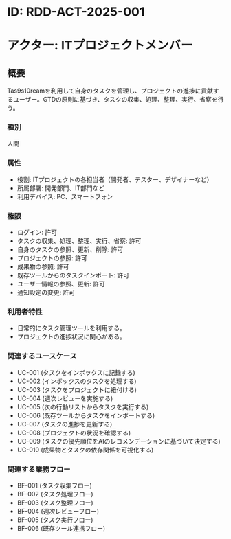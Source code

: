 # ID: RDD-ACT-2025-001

# アクター: ITプロジェクトメンバー

## 概要

Tas9s10reamを利用して自身のタスクを管理し、プロジェクトの進捗に貢献するユーザー。GTDの原則に基づき、タスクの収集、処理、整理、実行、省察を行う。

### 種別

人間

### 属性

- 役割: ITプロジェクトの各担当者（開発者、テスター、デザイナーなど）
- 所属部署: 開発部門、IT部門など
- 利用デバイス: PC、スマートフォン

### 権限

- ログイン: 許可
- タスクの収集、処理、整理、実行、省察: 許可
- 自身のタスクの参照、更新、削除: 許可
- プロジェクトの参照: 許可
- 成果物の参照: 許可
- 既存ツールからのタスクインポート: 許可
- ユーザー情報の参照、更新: 許可
- 通知設定の変更: 許可

### 利用者特性

- 日常的にタスク管理ツールを利用する。
- プロジェクトの進捗状況に関心がある。

### 関連するユースケース

- UC-001 (タスクをインボックスに記録する)
- UC-002 (インボックスのタスクを処理する)
- UC-003 (タスクをプロジェクトに紐付ける)
- UC-004 (週次レビューを実施する)
- UC-005 (次の行動リストからタスクを実行する)
- UC-006 (既存ツールからタスクをインポートする)
- UC-007 (タスクの進捗を更新する)
- UC-008 (プロジェクトの状況を確認する)
- UC-009 (タスクの優先順位をAIのレコメンデーションに基づいて決定する)
- UC-010 (成果物とタスクの依存関係を可視化する)

### 関連する業務フロー

- BF-001 (タスク収集フロー)
- BF-002 (タスク処理フロー)
- BF-003 (タスク整理フロー)
- BF-004 (週次レビューフロー)
- BF-005 (タスク実行フロー)
- BF-006 (既存ツール連携フロー)
